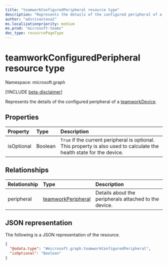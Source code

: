 ```yaml
---
title: "teamworkConfiguredPeripheral resource type"
description: "Represents the details of the configured peripheral of a device."
author: "adsrivastava2"
ms.localizationpriority: medium
ms.prod: "microsoft-teams"
doc_type: resourcePageType
---
```


# teamworkConfiguredPeripheral resource type

Namespace: microsoft.graph

[!INCLUDE [beta-disclaimer](../../includes/beta-disclaimer.md)]

Represents the details of the configured peripheral of a [teamworkDevice](../resources/teamworkdevice.md).

## Properties
|Property|Type|Description|
|:---|:---|:---|
|isOptional|Boolean|`True` if the current peripheral is optional. This property is also used to calculate the health state for the device.|

## Relationships
|Relationship|Type|Description|
|:---|:---|:---|
|peripheral|[teamworkPeripheral](../resources/teamworkperipheral.md)|Details about the peripherals attached to the device.|

## JSON representation
The following is a JSON representation of the resource.
<!-- {
  "blockType": "resource",
  "@odata.type": "microsoft.graph.teamworkConfiguredPeripheral"
}
-->
``` json
{
  "@odata.type": "#microsoft.graph.teamworkConfiguredPeripheral",
  "isOptional": "Boolean"
}
```

